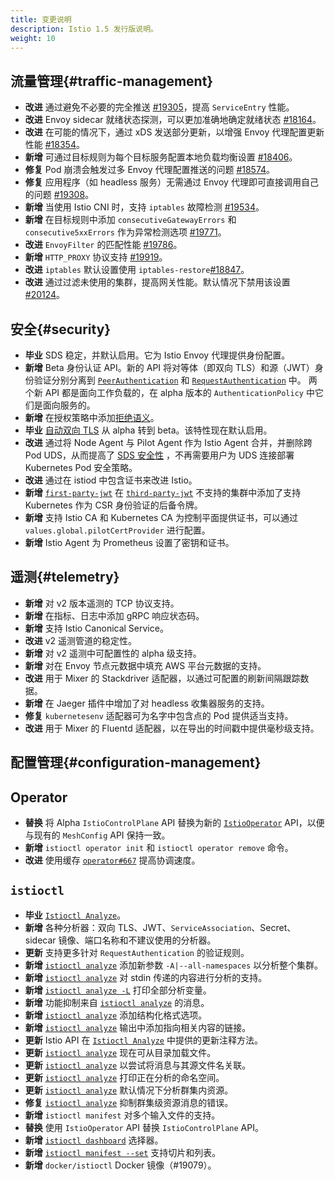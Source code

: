 ```yaml
---
title: 变更说明
description: Istio 1.5 发行版说明。
weight: 10
---
```


## 流量管理{#traffic-management}

- **改进** 通过避免不必要的完全推送 [#19305](https://github.com/istio/istio/pull/18164)，提高 `ServiceEntry` 性能。
- **改进** Envoy sidecar 就绪状态探测，可以更加准确地确定就绪状态 [#18164](https://github.com/istio/istio/pull/18164)。
- **改进** 在可能的情况下，通过 xDS 发送部分更新，以增强 Envoy 代理配置更新性能 [#18354](https://github.com/istio/istio/pull/18354)。
- **新增** 可通过目标规则为每个目标服务配置本地负载均衡设置 [#18406](https://github.com/istio/istio/pull/18406)。
- **修复** Pod 崩溃会触发过多 Envoy 代理配置推送的问题 [#18574](https://github.com/istio/istio/pull/18574)。
- **修复** 应用程序（如 headless 服务）无需通过 Envoy 代理即可直接调用自己的问题 [#19308](https://github.com/istio/istio/pull/19308)。
- **新增** 当使用 Istio CNI 时，支持 `iptables` 故障检测 [#19534](https://github.com/istio/istio/pull/19534)。
- **新增** 在目标规则中添加 `consecutiveGatewayErrors` 和 `consecutive5xxErrors` 作为异常检测选项 [#19771](https://github.com/istio/istio/pull/19771)。
- **改进** `EnvoyFilter` 的匹配性能 [#19786](https://github.com/istio/istio/pull/19786)。
- **新增** `HTTP_PROXY` 协议支持 [#19919](https://github.com/istio/istio/pull/19919)。
- **改进** `iptables` 默认设置使用 `iptables-restore`[#18847](https://github.com/istio/istio/pull/18847)。
- **改进** 通过过滤未使用的集群，提高网关性能。默认情况下禁用该设置 [#20124](https://github.com/istio/istio/pull/20124)。

## 安全{#security}

- **毕业** SDS 稳定，并默认启用。它为 Istio Envoy 代理提供身份配置。
- **新增** Beta 身份认证 API。新的 API 将对等体（即双向 TLS）和源（JWT）身份验证分别分离到 
[`PeerAuthentication`](https://github.com/istio/api/blob/master/security/v1beta1/peer_authentication.proto) 和 
[`RequestAuthentication`](https://github.com/istio/api/blob/master/security/v1beta1/request_authentication.proto) 中。
两个新 API 都是面向工作负载的，在 alpha 版本的 `AuthenticationPolicy` 中它们是面向服务的。
- **新增** 在授权策略中添加[拒绝语义](https://github.com/istio/api/blob/master/security/v1beta1/authorization.proto#L28)。
- **毕业** [自动双向 TLS](/zh/docs/tasks/security/authentication/authn-policy/#auto-mutual-tls) 从 alpha 转到 beta。该特性现在默认启用。
- **改进** 通过将 Node Agent 与 Pilot Agent 作为 Istio Agent 合并，并删除跨 Pod UDS，从而提高了 [SDS 安全性](https://www.envoyproxy.io/docs/envoy/latest/configuration/security/secret) ，不再需要用户为 UDS 连接部署 Kubernetes Pod 安全策略。
- **改进** 通过在 istiod 中包含证书来改进 Istio。
- **新增** [`first-party-jwt`](https://kubernetes.io/docs/reference/access-authn-authz/authentication/#service-account-tokens) 在 [`third-party-jwt`](https://kubernetes.io/docs/tasks/configure-pod-container/configure-service-account/#service-account-token-volume-projection) 不支持的集群中添加了支持 Kubernetes 作为 CSR 身份验证的后备令牌。
- **新增** 支持 Istio CA 和 Kubernetes CA 为控制平面提供证书，可以通过 `values.global.pilotCertProvider` 进行配置。
- **新增** Istio Agent 为 Prometheus 设置了密钥和证书。

## 遥测{#telemetry}

- **新增** 对 v2 版本遥测的 TCP 协议支持。
- **新增** 在指标、日志中添加 gRPC 响应状态码。
- **新增** 支持 Istio Canonical Service。
- **改进** v2 遥测管道的稳定性。
- **新增** 对 v2 遥测中可配置性的 alpha 级支持。
- **新增** 对在 Envoy 节点元数据中填充 AWS 平台元数据的支持。
- **改进** 用于 Mixer 的 Stackdriver 适配器，以通过可配置的刷新间隔跟踪数据。
- **新增** 在 Jaeger 插件中增加了对 headless 收集器服务的支持。
- **修复** `kubernetesenv` 适配器可为名字中包含点的 Pod 提供适当支持。
- **改进** 用于 Mixer 的 Fluentd 适配器，以在导出的时间戳中提供毫秒级支持。

## 配置管理{#configuration-management}

## Operator

- **替换** 将 Alpha `IstioControlPlane` API 替换为新的 [`IstioOperator`](/zh/docs/reference/config/istio.operator.v1alpha1/) API，以便与现有的 `MeshConfig` API 保持一致。
- **新增** `istioctl operator init` 和 `istioctl operator remove` 命令。
- **改进** 使用缓存 [`operator#667`](https://github.com/istio/operator/pull/667) 提高协调速度。

## `istioctl`

- **毕业** [`Istioctl Analyze`](/zh/docs/ops/diagnostic-tools/istioctl-analyze/)。
- **新增** 各种分析器：双向 TLS、JWT、`ServiceAssociation`、Secret、sidecar 镜像、端口名称和不建议使用的分析器。
- **更新** 支持更多针对 `RequestAuthentication` 的验证规则。
- **新增** [`istioctl analyze`](/zh/docs/ops/diagnostic-tools/istioctl-analyze/) 添加新参数 `-A|--all-namespaces` 以分析整个集群。
- **新增** [`istioctl analyze`](/zh/docs/ops/diagnostic-tools/istioctl-analyze/) 对 stdin 传递的内容进行分析的支持。
- **新增** [`istioctl analyze -L`](/zh/docs/ops/diagnostic-tools/istioctl-analyze/) 打印全部分析变量。
- **新增** 功能抑制来自 [`istioctl analyze`](/zh/docs/ops/diagnostic-tools/istioctl-analyze/) 的消息。
- **新增** [`istioctl analyze`](/zh/docs/ops/diagnostic-tools/istioctl-analyze/) 添加结构化格式选项。
- **新增** [`istioctl analyze`](/zh/docs/ops/diagnostic-tools/istioctl-analyze/) 输出中添加指向相关内容的链接。
- **更新** Istio API 在 [`Istioctl Analyze`](/zh/docs/ops/diagnostic-tools/istioctl-analyze/) 中提供的更新注释方法。
- **更新** [`istioctl analyze`](/zh/docs/ops/diagnostic-tools/istioctl-analyze/) 现在可从目录加载文件。
- **更新** [`istioctl analyze`](/zh/docs/ops/diagnostic-tools/istioctl-analyze/) 以尝试将消息与其源文件名关联。
- **更新** [`istioctl analyze`](/zh/docs/ops/diagnostic-tools/istioctl-analyze/) 打印正在分析的命名空间。
- **更新** [`istioctl analyze`](/zh/docs/ops/diagnostic-tools/istioctl-analyze/) 默认情况下分析群集内资源。
- **修复** [`istioctl analyze`](/zh/docs/ops/diagnostic-tools/istioctl-analyze/) 抑制群集级资源消息的错误。
- **新增** `istioctl manifest` 对多个输入文件的支持。
- **替换** 使用 `IstioOperator` API 替换 `IstioControlPlane` API。
- **新增** [`istioctl dashboard`](/zh/docs/reference/commands/istioctl/#istioctl-dashboard) 选择器。
- **新增** [`istioctl manifest --set`](/zh/docs/reference/commands/istioctl/#istioctl-manifest) 支持切片和列表。
- **新增** `docker/istioctl` Docker 镜像（#19079）。
